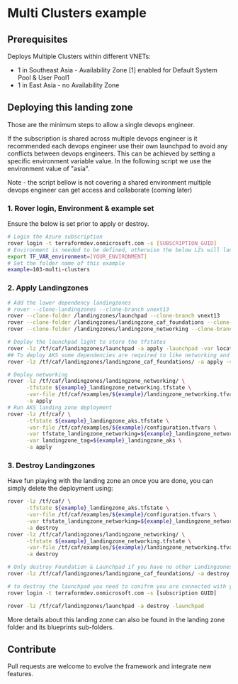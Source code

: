 # Multi Clusters example


## Prerequisites

Deploys Multiple Clusters within different VNETs:
- 1 in Southeast Asia - Availability Zone [1] enabled for Default System Pool & User Pool1
- 1 in East Asia - no Availability Zone


## Deploying this landing zone

Those are the minimum steps to allow a single devops engineer. 

If the subscription is shared across multiple devops engineer is it recommended each devops engineer use their own launchpad to avoid any conflicts between devops engineers. This can be achieved by setting a specific environment variable value. In the following script we use the environment value of "asia".

Note - the script bellow is not covering a shared environment multiple devops engineer can get access and collaborate (coming later)

### 1. Rover login, Environment & example set
Ensure the below is set prior to apply or destroy.
```bash
# Login the Azure subscription
rover login -t terraformdev.onmicrosoft.com -s [SUBSCRIPTION_GUID]
# Environment is needed to be defined, otherwise the below LZs will land into sandpit which someone else is working on
export TF_VAR_environment=[YOUR_ENVIRONMENT]
# Set the folder name of this example
example=103-multi-clusters
```
### 2. Apply Landingzones
```bash
# Add the lower dependency landingzones
# rover --clone-landingzones --clone-branch vnext13
rover --clone-folder /landingzones/launchpad --clone-branch vnext13
rover --clone-folder /landingzones/landingzone_caf_foundations --clone-branch vnext13
rover --clone-folder /landingzones/landingzone_networking --clone-branch vnext13

# Deploy the launchpad light to store the tfstates
rover -lz /tf/caf/landingzones/launchpad -a apply -launchpad -var location=southeastasia
## To deploy AKS some dependencies are required to like networking and some acounting, security and governance services are required.
rover -lz /tf/caf/landingzones/landingzone_caf_foundations/ -a apply -var-file /tf/caf/configuration/landingzone_caf_foundations.tfvars

# Deploy networking
rover -lz /tf/caf/landingzones/landingzone_networking/ \
      -tfstate ${example}_landingzone_networking.tfstate \
      -var-file /tf/caf/examples/${example}/landingzone_networking.tfvars \
      -a apply
# Run AKS landing zone deployment
rover -lz /tf/caf/ \
      -tfstate ${example}_landingzone_aks.tfstate \
      -var-file /tf/caf/examples/${example}/configuration.tfvars \
      -var tfstate_landingzone_networking=${example}_landingzone_networking.tfstate \
      -var landingzone_tag=${example}_landingzone_aks \
      -a apply
```
### 3. Destroy Landingzones
Have fun playing with the landing zone an once you are done, you can simply delete the deployment using:

```bash
rover -lz /tf/caf/ \
      -tfstate ${example}_landingzone_aks.tfstate \
      -var-file /tf/caf/examples/${example}/configuration.tfvars \
      -var tfstate_landingzone_networking=${example}_landingzone_networking.tfstate \
      -a destroy
rover -lz /tf/caf/landingzones/landingzone_networking/ \
      -tfstate ${example}_landingzone_networking.tfstate \
      -var-file /tf/caf/examples/${example}/landingzone_networking.tfvars \
      -a destroy

# Only destroy Foundation & Launchpad if you have no other Landingzones dependent on them.
rover -lz /tf/caf/landingzones/landingzone_caf_foundations/ -a destroy -var-file /tf/caf/configuration/landingzone_caf_foundations.tfvars

# to destroy the launchpad you need to conifrm you are connected with your user. If not reconnect with
rover login -t terraformdev.onmicrosoft.com -s [subscription GUID]

rover -lz /tf/caf/landingzones/launchpad -a destroy -launchpad
```

More details about this landing zone can also be found in the landing zone folder and its blueprints sub-folders.

## Contribute

Pull requests are welcome to evolve the framework and integrate new features.
